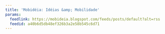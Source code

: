 ```yaml
---
title: 'Mobidéia: Idéias &amp; Mobilidade'
params:
  feedlink: https://mobideia.blogspot.com/feeds/posts/default?alt=rss
  feedid: a40b6d5db48ef326b3a2e58b545c6d71
---
```

